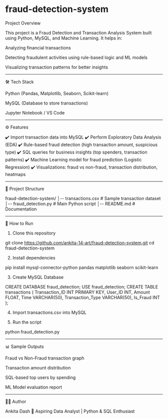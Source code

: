 # fraud-detection-system
Project Overview

This project is a Fraud Detection and Transaction Analysis System built using Python, MySQL, and Machine Learning.
It helps in:

Analyzing financial transactions

Detecting fraudulent activities using rule-based logic and ML models

Visualizing transaction patterns for better insights



---

🛠️ Tech Stack

Python (Pandas, Matplotlib, Seaborn, Scikit-learn)

MySQL (Database to store transactions)

Jupyter Notebook / VS Code



---

⚙️ Features

✔️ Import transaction data into MySQL
✔️ Perform Exploratory Data Analysis (EDA)
✔️ Rule-based fraud detection (high transaction amount, suspicious type)
✔️ SQL queries for business insights (top spenders, transaction patterns)
✔️ Machine Learning model for fraud prediction (Logistic Regression)
✔️ Visualizations: fraud vs non-fraud, transaction distribution, heatmaps


---

📂 Project Structure

fraud-detection-system/
│-- transactions.csv          # Sample transaction dataset
│-- fraud_detection.py        # Main Python script
│-- README.md                 # Documentation


---

🚀 How to Run

1. Clone this repository

git clone https://github.com/ankita-14-art/fraud-detection-system.git
cd fraud-detection-system


2. Install dependencies

pip install mysql-connector-python pandas matplotlib seaborn scikit-learn


3. Create MySQL Database

CREATE DATABASE fraud_detection;
USE fraud_detection;
CREATE TABLE transactions (
    Transaction_ID INT PRIMARY KEY,
    User_ID INT,
    Amount FLOAT,
    Time VARCHAR(50),
    Transaction_Type VARCHAR(50),
    Is_Fraud INT
);


4. Import transactions.csv into MySQL


5. Run the script

python fraud_detection.py




---

📊 Sample Outputs

Fraud vs Non-Fraud transaction graph

Transaction amount distribution

SQL-based top users by spending

ML Model evaluation report



---

👩‍💻 Author

Ankita Dash
📌 Aspiring Data Analyst | Python & SQL Enthusiast
